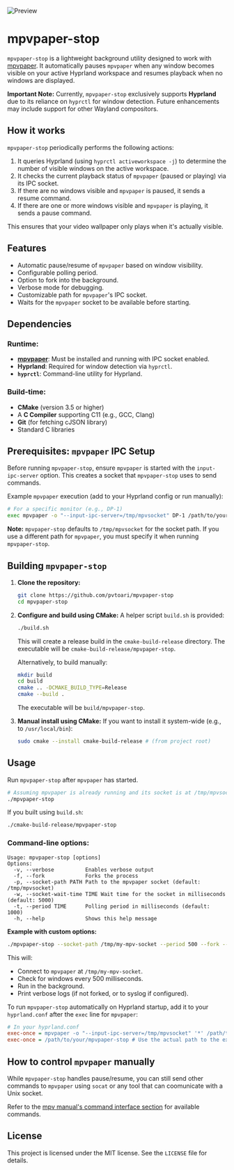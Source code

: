![Preview](https://github.com/pvtoari/mpvpaper-stop/blob/master/media/preview.gif)
# mpvpaper-stop

`mpvpaper-stop` is a lightweight background utility designed to work with [mpvpaper](https://github.com/GhostNaN/mpvpaper). It automatically pauses `mpvpaper` when any window becomes visible on your active Hyprland workspace and resumes playback when no windows are displayed.

**Important Note:** Currently, `mpvpaper-stop` exclusively supports **Hyprland** due to its reliance on `hyprctl` for window detection. Future enhancements may include support for other Wayland compositors.

## How it works

`mpvpaper-stop` periodically performs the following actions:
1.  It queries Hyprland (using `hyprctl activeworkspace -j`) to determine the number of visible windows on the active workspace.
2.  It checks the current playback status of `mpvpaper` (paused or playing) via its IPC socket.
3.  If there are no windows visible and `mpvpaper` is paused, it sends a resume command.
4.  If there are one or more windows visible and `mpvpaper` is playing, it sends a pause command.

This ensures that your video wallpaper only plays when it's actually visible.

## Features
*   Automatic pause/resume of `mpvpaper` based on window visibility.
*   Configurable polling period.
*   Option to fork into the background.
*   Verbose mode for debugging.
*   Customizable path for `mpvpaper`'s IPC socket.
*   Waits for the `mpvpaper` socket to be available before starting.

## Dependencies

### Runtime:
*   **[mpvpaper](https://github.com/GhostNaN/mpvpaper)**: Must be installed and running with IPC socket enabled.
*   **Hyprland**: Required for window detection via `hyprctl`.
*   **`hyprctl`**: Command-line utility for Hyprland.

### Build-time:
*   **CMake** (version 3.5 or higher)
*   A **C Compiler** supporting C11 (e.g., GCC, Clang)
*   **Git** (for fetching cJSON library)
*   Standard C libraries

## Prerequisites: `mpvpaper` IPC Setup

Before running `mpvpaper-stop`, ensure `mpvpaper` is started with the `input-ipc-server` option. This creates a socket that `mpvpaper-stop` uses to send commands.

Example `mpvpaper` execution (add to your Hyprland config or run manually):
```bash
# For a specific monitor (e.g., DP-1)
exec mpvpaper -o "--input-ipc-server=/tmp/mpvsocket" DP-1 /path/to/your/video.mp4
```
**Note:** `mpvpaper-stop` defaults to `/tmp/mpvsocket` for the socket path. If you use a different path for `mpvpaper`, you must specify it when running `mpvpaper-stop`.

## Building `mpvpaper-stop`

1.  **Clone the repository:**
    ```bash
    git clone https://github.com/pvtoari/mpvpaper-stop
    cd mpvpaper-stop
    ```

2.  **Configure and build using CMake:**
    A helper script `build.sh` is provided:
    ```bash
    ./build.sh
    ```
    This will create a release build in the `cmake-build-release` directory. The executable will be `cmake-build-release/mpvpaper-stop`.

    Alternatively, to build manually:
    ```bash
    mkdir build
    cd build
    cmake .. -DCMAKE_BUILD_TYPE=Release
    cmake --build .
    ```
    The executable will be `build/mpvpaper-stop`.

3.  **Manual install using CMake:**
    If you want to install it system-wide (e.g., to `/usr/local/bin`):
    ```bash
    sudo cmake --install cmake-build-release # (from project root)
    ```

## Usage

Run `mpvpaper-stop` after `mpvpaper` has started.

```bash
# Assuming mpvpaper is already running and its socket is at /tmp/mpvsocket
./mpvpaper-stop
```

If you built using `build.sh`:
```bash
./cmake-build-release/mpvpaper-stop
```

### Command-line options:

```
Usage: mpvpaper-stop [options]
Options:
  -v, --verbose          Enables verbose output
  -f, --fork             Forks the process
  -p, --socket-path PATH Path to the mpvpaper socket (default: /tmp/mpvsocket)
  -w, --socket-wait-time TIME Wait time for the socket in milliseconds (default: 5000)
  -t, --period TIME      Polling period in milliseconds (default: 1000)
  -h, --help             Shows this help message
```

**Example with custom options:**
```bash
./mpvpaper-stop --socket-path /tmp/my-mpv-socket --period 500 --fork --verbose
```
This will:
*   Connect to `mpvpaper` at `/tmp/my-mpv-socket`.
*   Check for windows every 500 milliseconds.
*   Run in the background.
*   Print verbose logs (if not forked, or to syslog if configured).

To run `mpvpaper-stop` automatically on Hyprland startup, add it to your `hyprland.conf` after the `exec` line for `mpvpaper`:
```ini
# In your hyprland.conf
exec-once = mpvpaper -o "--input-ipc-server=/tmp/mpvsocket" '*' /path/to/your/video.mp4
exec-once = /path/to/your/mpvpaper-stop # Use the actual path to the executable
```

## How to control `mpvpaper` manually
While `mpvpaper-stop` handles pause/resume, you can still send other commands to `mpvpaper` using `socat` or any tool that can coomunicate with a Unix socket.

Refer to the [mpv manual's command interface section](https://mpv.io/manual/master/#command-interface) for available commands.

## License
This project is licensed under the MIT license. See the `LICENSE` file for details.
